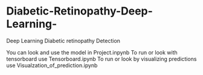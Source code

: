 # Diabetic-Retinopathy-Deep-Learning-
Deep Learning Diabetic retinopathy  Detection

You can look and use the model in Project.inpynb
To run or look with tensorboard use Tensorboard.ipynb
To run or look by visualizing predictions use Visualzation_of_prediction.ipynb
